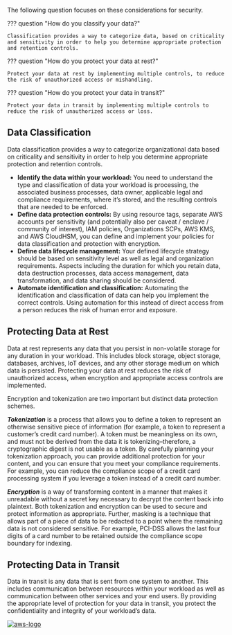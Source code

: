 The following question focuses on these considerations for security.

??? question "How do you classify your data?"
    
    Classification provides a way to categorize data, based on criticality and sensitivity in order to help you determine appropriate protection and retention controls.

??? question "How do you protect your data at rest?"
    
    Protect your data at rest by implementing multiple controls, to reduce the risk of unauthorized access or mishandling.

??? question "How do you protect your data in transit?"

    Protect your data in transit by implementing multiple controls to reduce the risk of unauthorized access or loss.

## Data Classification
Data classification provides a way to categorize organizational data based on criticality and sensitivity in order to help you determine appropriate protection and retention controls.

- **Identify the data within your workload:** You need to understand the type and classification of data your workload is processing, the associated business processes, data owner, applicable legal and compliance requirements, where it’s stored, and the resulting controls that are needed to be enforced.
- **Define data protection controls:** By using resource tags, separate AWS accounts per sensitivity (and potentially also per caveat / enclave / community of interest), IAM policies, Organizations SCPs, AWS KMS, and AWS CloudHSM, you can define and implement your policies for data classification and protection with encryption.
- **Define data lifecycle management:** Your defined lifecycle strategy should be based on sensitivity level as well as legal and organization requirements. Aspects including the duration for which you retain data, data destruction processes, data access management, data transformation, and data sharing should be considered.
- **Automate identification and classification:** Automating the identification and classification of data can help you implement the correct controls. Using automation for this instead of direct access from a person reduces the risk of human error and exposure.

## Protecting Data at Rest
Data at rest represents any data that you persist in non-volatile storage for any duration in your workload. This includes block storage, object storage, databases, archives, IoT devices, and any other storage medium on which data is persisted. Protecting your data at rest reduces the risk of unauthorized access, when encryption and appropriate access controls are implemented.

Encryption and tokenization are two important but distinct data protection schemes.

***Tokenization*** is a process that allows you to define a token to represent an otherwise sensitive piece of information (for example, a token to represent a customer’s credit card number). A token must be meaningless on its own, and must not be derived from the data it is tokenizing–therefore, a cryptographic digest is not usable as a token. By carefully planning your tokenization approach, you can provide additional protection for your content, and you can ensure that you meet your compliance requirements. For example, you can reduce the compliance scope of a credit card processing system if you leverage a token instead of a credit card number.

***Encryption*** is a way of transforming content in a manner that makes it unreadable without a secret key necessary to decrypt the content back into plaintext. Both tokenization and encryption can be used to secure and protect information as appropriate. Further, masking is a technique that allows part of a piece of data to be redacted to a point where the remaining data is not considered sensitive. For example, PCI-DSS allows the last four digits of a card number to be retained outside the compliance scope boundary for indexing.

## Protecting Data in Transit
Data in transit is any data that is sent from one system to another. This includes communication between resources within your workload as well as communication between other services and your end users. By providing the appropriate level of protection for your data in transit, you protect the confidentiality and integrity of your workload’s data.

<a href="https://docs.aws.amazon.com/wellarchitected/latest/security-pillar/data-protection.html">![aws-logo](https://img.shields.io/badge/Amazon_AWS-FF9900?style=for-the-badge&logo=amazonaws&logoColor=white)</a>